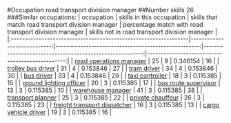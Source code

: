 #Occupation road transport division manager
##Number skills 26
###Similar occupations:
| occupation                                                      |   skills in this occupation |   skills that match road transport division manager |   percentage match with road transport division manager |   skills not in road transport division manager |
|:----------------------------------------------------------------|----------------------------:|----------------------------------------------------:|--------------------------------------------------------:|------------------------------------------------:|
| [road operations manager](road_operations_manager.md)           |                          25 |                                                   9 |                                                0.346154 |                                              16 |
| [trolley bus driver](trolley_bus_driver.md)                     |                          31 |                                                   4 |                                                0.153846 |                                              27 |
| [tram driver](tram_driver.md)                                   |                          34 |                                                   4 |                                                0.153846 |                                              30 |
| [bus driver](bus_driver.md)                                     |                          33 |                                                   4 |                                                0.153846 |                                              29 |
| [taxi controller](taxi_controller.md)                           |                          18 |                                                   3 |                                                0.115385 |                                              15 |
| [ground lighting officer](ground_lighting_officer.md)           |                          20 |                                                   3 |                                                0.115385 |                                              17 |
| [bus route supervisor](bus_route_supervisor.md)                 |                          13 |                                                   3 |                                                0.115385 |                                              10 |
| [warehouse manager](warehouse_manager.md)                       |                          41 |                                                   3 |                                                0.115385 |                                              38 |
| [transport planner](transport_planner.md)                       |                          25 |                                                   3 |                                                0.115385 |                                              22 |
| [private chauffeur](private_chauffeur.md)                       |                          26 |                                                   3 |                                                0.115385 |                                              23 |
| [freight transport dispatcher](freight_transport_dispatcher.md) |                          16 |                                                   3 |                                                0.115385 |                                              13 |
| [cargo vehicle driver](cargo_vehicle_driver.md)                 |                          19 |                                                   3 |                                                0.115385 |                                              16 |
